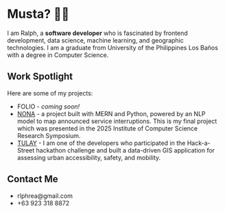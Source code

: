 <h1> Musta? 👋🏼</h1>
<p> I am Ralph, a <b>software developer</b> who is fascinated by frontend development, data science, machine learning, 
  and geographic technologies. I am a graduate from University of the Philippines Los Baños with a degree in Computer Science.
</p>

<h2> Work Spotlight</h2>
<p> Here are some of my projects:</p>
<ul>
  <li>
    <a> FOLIO</a>
    - <i>coming soon!</i>
  </li>
  <li>
    <a href="https://youtu.be/BSIhdarQqhY" target="_blank" rel="noopener noreferrer"> NONA</a> 
    - a project built with MERN and Python, powered by an NLP model to map announced service interruptions.
    This is my final project which was presented in the 2025 Institute of Computer Science Research Symposium.
  </li> 
  <li>
    <a href="https://icsc.ngo/young-professionals-develop-innovative-solutions-for-walkable-streets/" target="_blank" rel="noopener noreferrer"> TULAY</a>
    - I am one of the developers who participated in the Hack-a-Street hackathon challenge and built a data-driven
    GIS application for assessing urban accessibility, safety, and mobility.
  </li>
</ul>

<h2> Contact Me</h2>
<ul>
  <li> rlphrea@gmail.com</li>
  <li> +63 923 318 8872</li>
</ul>

